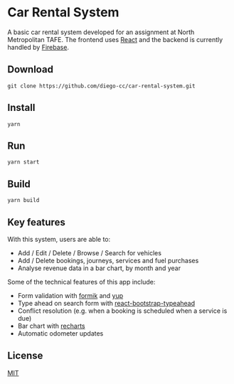 # Car Rental System
A basic car rental system developed for an assignment at North Metropolitan TAFE. The frontend
 uses [React](https://reactjs.org/ "React") and the
 backend is
 currently handled by [Firebase](https://firebase.google.com/ "Firebase").

## Download
`git clone https://github.com/diego-cc/car-rental-system.git`

## Install
`yarn` 

## Run
`yarn start`

## Build
`yarn build`

## Key features
With this system, users are able to:

- Add / Edit / Delete / Browse / Search for vehicles
- Add / Delete bookings, journeys, services and fuel purchases
- Analyse revenue data in a bar chart, by month and year

Some of the technical features of this app include:

- Form validation with [formik](https://github.com/jaredpalmer/formik "Formik") and [yup](https://github.com/jquense/yup "yup")
- Type ahead on search form with [react-bootstrap-typeahead](https://github.com/ericgio/react-bootstrap-typeahead "react-bootstrap-typeahead")
- Conflict resolution (e.g. when a booking is scheduled when a service is due)
- Bar chart with [recharts](https://github.com/recharts/recharts "recharts")
- Automatic odometer updates

## License
[MIT](https://github.com/diego-cc/car-rental-system/blob/master/LICENSE "MIT License")